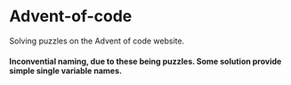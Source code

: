 # Advent-of-code
Solving puzzles on the Advent of code website.

#### Inconvential naming, due to these being puzzles. Some solution provide simple single variable names.
